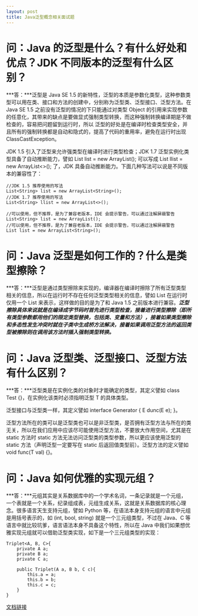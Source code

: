 ```yaml
---
layout: post
title: Java泛型概念相关面试题
---
```

# 问：Java 的泛型是什么？有什么好处和优点？JDK 不同版本的泛型有什么区别？  
***答：***泛型是 Java SE 1.5 的新特性，泛型的本质是参数化类型，这种参数类型可以用在类、接口和方法的创建中，分别称为泛型类、泛型接口、泛型方法。在 Java SE 1.5 之前没有泛型的情况的下只能通过对类型 Object 的引用来实现参数的任意化，其带来的缺点是要做显式强制类型转换，而这种强制转换编译期是不做检查的，容易把问题留到运行时，所以 泛型的好处是在编译时检查类型安全，并且所有的强制转换都是自动和隐式的，提高了代码的重用率，避免在运行时出现 ClassCastException。

JDK 1.5 引入了泛型来允许强类型在编译时进行类型检查；JDK 1.7 泛型实例化类型具备了自动推断能力，譬如 List<String> list = new ArrayList<String>(); 可以写成 List<String> llist = new ArrayList<>(); 了，JDK 具备自动推断能力。下面几种写法可以说是不同版本的兼容性了：  

```
//JDK 1.5 推荐使用的写法
List<String> list = new ArrayList<String>();
//JDK 1.7 推荐使用的写法
List<String> llist = new ArrayList<>();

//可以使用，但不推荐，是为了兼容老版本，IDE 会提示警告，可以通过注解屏蔽警告
List<String> list = new ArrayList();
//可以使用，但不推荐，是为了兼容老版本，IDE 会提示警告，可以通过注解屏蔽警告
List list = new ArrayList<String>();
```

# 问：Java 泛型是如何工作的？什么是类型擦除？  
***答：***泛型是通过类型擦除来实现的，编译器在编译时擦除了所有泛型类型相关的信息，所以在运行时不存在任何泛型类型相关的信息，譬如 List<Integer> 在运行时仅用一个 List 来表示，这样做的目的是为了和 Java 1.5 之前版本进行兼容。***泛型擦除具体来说就是在编译成字节码时首先进行类型检查，接着进行类型擦除（即所有类型参数都用他们的限定类型替换，包括类、变量和方法），接着如果类型擦除和多态性发生冲突时就在子类中生成桥方法解决，接着如果调用泛型方法的返回类型被擦除则在调用该方法时插入强制类型转换。***  

# 问：Java 泛型类、泛型接口、泛型方法有什么区别？  
***答：***泛型类是在实例化类的对象时才能确定的类型，其定义譬如 class Test<T> {}，在实例化该类时必须指明泛型 T 的具体类型。

泛型接口与泛型类一样，其定义譬如 interface Generator<E> { E dunc(E e); }。

泛型方法所在的类可以是泛型类也可以是非泛型类，是否拥有泛型方法与所在的类无关，所以在我们应用中应该尽可能使用泛型方法，不要放大作用空间，尤其是在 static 方法时 static 方法无法访问泛型类的类型参数，所以更应该使用泛型的 static 方法（声明泛型一定要写在 static 后返回值类型前）。泛型方法的定义譬如 <T> void func(T val) {}。  

# 问：Java 如何优雅的实现元组？  
***答：***元组其实是关系数据库中的一个学术名词，一条记录就是一个元组，一个表就是一个关系，纪录组成表，元组生成关系，这就是关系数据库的核心理念。很多语言天生支持元组，譬如 Python 等，在语法本身支持元组的语言中元组是用括号表示的，如 (int, bool, string) 就是一个三元组类型，不过在 Java、C 等语言中就比较坑爹，语言语法本身不具备这个特性，所以在 Java 中我们如果想优雅实现元组就可以借助泛型类实现，如下是一个三元组类型的实现：  

```
Triplet<A, B, C>{
    private A a;
    private B a;
    private C a;

    public Triplet(A a, B b, C c){
        this.a = a;
        this.b = b;
        this.c = c;
    }
}
```

[ 文档链接 ](https://mp.weixin.qq.com/s?__biz=MzI3ODc3NzQ4NQ==&mid=2247483889&idx=1&sn=407ba7a1c565aa94867c6b98f010c40d&chksm=eb509a13dc271305b675cd88638dba752774942e24f16a30a78ba888a2b234b0b763ae4c3cc9&scene=21#wechat_redirect)
